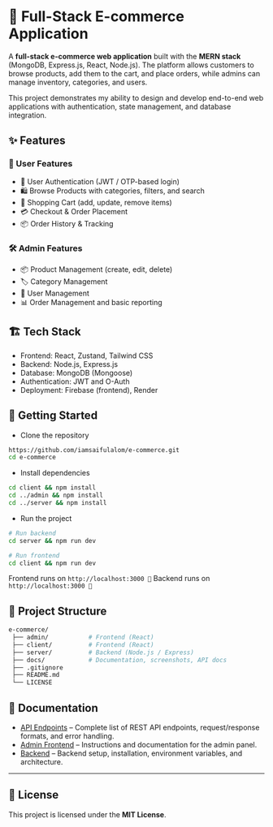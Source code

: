 # 🛒 Full-Stack E-commerce Application

A **full-stack e-commerce web application** built with the **MERN stack** (MongoDB, Express.js, React, Node.js).
The platform allows customers to browse products, add them to the cart, and place orders, while admins can manage inventory, categories, and users.

This project demonstrates my ability to design and develop end-to-end web applications with authentication, state management, and database integration.

## ✨ Features
### 👤 User Features

- 🔐 User Authentication (JWT / OTP-based login)
- 🛍 Browse Products with categories, filters, and search
- 🛒 Shopping Cart (add, update, remove items)
- 💳 Checkout & Order Placement
- 📦 Order History & Tracking

### 🛠 Admin Features

- 📦 Product Management (create, edit, delete)
- 🏷 Category Management
- 👥 User Management
- 📊 Order Management and basic reporting

## 🏗 Tech Stack

- Frontend: React, Zustand, Tailwind CSS
- Backend: Node.js, Express.js
- Database: MongoDB (Mongoose)
- Authentication: JWT and O-Auth
- Deployment: Firebase (frontend), Render

## 🚀 Getting Started

- Clone the repository

```bash 
https://github.com/iamsaifulalom/e-commerce.git
cd e-commerce
```
- Install dependencies

```bash 
cd client && npm install
cd ../admin && npm install
cd ../server && npm install
```

- Run the project

```bash 
# Run backend
cd server && npm run dev

# Run frontend
cd client && npm run dev
```

Frontend runs on ``http://localhost:3000 🎉``
Backend runs on ``http://localhost:3000 🎉``

## 📂 Project Structure

```bash
e-commerce/
 ├── admin/           # Frontend (React)
 ├── client/          # Frontend (React)
 ├── server/          # Backend (Node.js / Express)
 ├── docs/            # Documentation, screenshots, API docs
 ├── .gitignore
 ├── README.md
 └── LICENSE
```

## 📖 Documentation

- [API Endpoints](docs/API_REFERENCE.md) – Complete list of REST API endpoints, request/response formats, and error handling.
- [Admin Frontend](admin/README.md) – Instructions and documentation for the admin panel.
- [Backend](server/README.md) – Backend setup, installation, environment variables, and architecture.

---


## 📜 License

This project is licensed under the **MIT License**.
